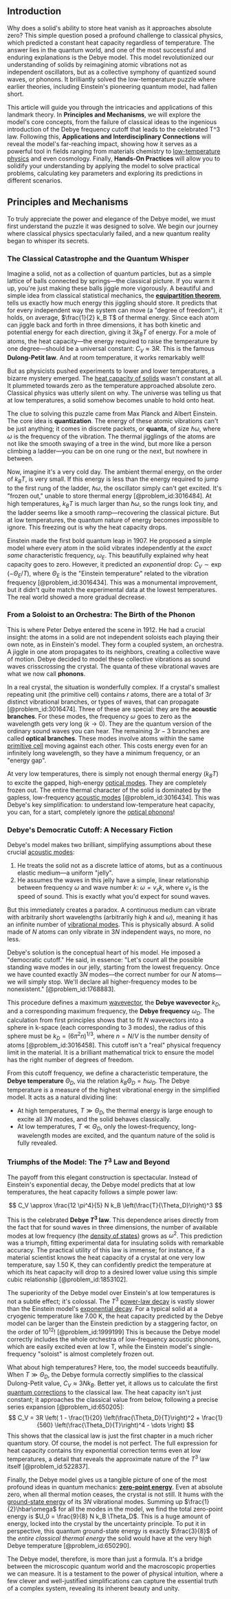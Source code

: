 ## Introduction
Why does a solid's ability to store heat vanish as it approaches absolute zero? This simple question posed a profound challenge to classical physics, which predicted a constant heat capacity regardless of temperature. The answer lies in the quantum world, and one of the most successful and enduring explanations is the Debye model. This model revolutionized our understanding of solids by reimagining atomic vibrations not as independent oscillators, but as a collective symphony of quantized sound waves, or phonons. It brilliantly solved the low-temperature puzzle where earlier theories, including Einstein's pioneering quantum model, had fallen short.

This article will guide you through the intricacies and applications of this landmark theory. In **Principles and Mechanisms**, we will explore the model's core concepts, from the failure of classical ideas to the ingenious introduction of the Debye frequency cutoff that leads to the celebrated T^3 law. Following this, **Applications and Interdisciplinary Connections** will reveal the model's far-reaching impact, showing how it serves as a powerful tool in fields ranging from materials chemistry to [low-temperature physics](@article_id:146123) and even cosmology. Finally, **Hands-On Practices** will allow you to solidify your understanding by applying the model to solve practical problems, calculating key parameters and exploring its predictions in different scenarios.

## Principles and Mechanisms

To truly appreciate the power and elegance of the Debye model, we must first understand the puzzle it was designed to solve. We begin our journey where classical physics spectacularly failed, and a new quantum reality began to whisper its secrets.

### The Classical Catastrophe and the Quantum Whisper

Imagine a solid, not as a collection of quantum particles, but as a simple lattice of balls connected by springs—the classical picture. If you warm it up, you're just making these balls jiggle more vigorously. A beautiful and simple idea from classical statistical mechanics, the **[equipartition theorem](@article_id:136478)**, tells us exactly how much energy this jiggling should store. It predicts that for every independent way the system can move (a "degree of freedom"), it holds, on average, $\frac{1}{2} k_B T$ of thermal energy. Since each atom can jiggle back and forth in three dimensions, it has both kinetic and potential energy for each direction, giving it $3k_B T$ of energy. For a mole of atoms, the heat capacity—the energy required to raise the temperature by one degree—should be a universal constant: $C_V \approx 3R$. This is the famous **Dulong-Petit law**. And at room temperature, it works remarkably well!

But as physicists pushed experiments to lower and lower temperatures, a bizarre mystery emerged. The [heat capacity of solids](@article_id:144443) wasn't constant at all. It plummeted towards zero as the temperature approached absolute zero. Classical physics was utterly silent on why. The universe was telling us that at low temperatures, a solid somehow becomes unable to hold onto heat.

The clue to solving this puzzle came from Max Planck and Albert Einstein. The core idea is **quantization**. The energy of these atomic vibrations can't be just anything; it comes in discrete packets, or **quanta**, of size $\hbar\omega$, where $\omega$ is the frequency of the vibration. The thermal jigglings of the atoms are not like the smooth swaying of a tree in the wind, but more like a person climbing a ladder—you can be on one rung or the next, but nowhere in between.

Now, imagine it's a very cold day. The ambient thermal energy, on the order of $k_B T$, is very small. If this energy is less than the energy required to jump to the first rung of the ladder, $\hbar\omega$, the oscillator simply can't get excited. It's "frozen out," unable to store thermal energy [@problem_id:3016484]. At high temperatures, $k_B T$ is much larger than $\hbar\omega$, so the rungs look tiny, and the ladder seems like a smooth ramp—recovering the classical picture. But at low temperatures, the quantum nature of energy becomes impossible to ignore. This freezing out is why the heat capacity drops.

Einstein made the first bold quantum leap in 1907. He proposed a simple model where every atom in the solid vibrates independently at the *exact same* characteristic frequency, $\omega_E$. This beautifully explained why heat capacity goes to zero. However, it predicted an *exponential* drop: $C_V \sim \exp(-\Theta_E/T)$, where $\Theta_E$ is the "Einstein temperature" related to the vibration frequency [@problem_id:3016434]. This was a monumental improvement, but it didn't quite match the experimental data at the lowest temperatures. The real world showed a more gradual decrease.

### From a Soloist to an Orchestra: The Birth of the Phonon

This is where Peter Debye entered the scene in 1912. He had a crucial insight: the atoms in a solid are not independent soloists each playing their own note, as in Einstein's model. They form a coupled system, an orchestra. A jiggle in one atom propagates to its neighbors, creating a collective wave of motion. Debye decided to model these collective vibrations as sound waves crisscrossing the crystal. The quanta of these vibrational waves are what we now call **phonons**.

In a real crystal, the situation is wonderfully complex. If a crystal's smallest repeating unit (the primitive cell) contains $r$ atoms, there are a total of $3r$ distinct vibrational branches, or types of waves, that can propagate [@problem_id:3016474]. Three of these are special: they are the **acoustic branches**. For these modes, the frequency $\omega$ goes to zero as the wavelength gets very long ($k \to 0$). They are the quantum version of the ordinary sound waves you can hear. The remaining $3r-3$ branches are called **optical branches**. These modes involve atoms within the same [primitive cell](@article_id:136003) moving against each other. This costs energy even for an infinitely long wavelength, so they have a minimum frequency, or an "energy gap".

At very low temperatures, there is simply not enough thermal energy ($k_B T$) to excite the gapped, high-energy [optical modes](@article_id:187549). They are completely frozen out. The entire thermal character of the solid is dominated by the gapless, low-frequency [acoustic modes](@article_id:263422) [@problem_id:3016434]. This was Debye's key simplification: to understand low-temperature heat capacity, you can, for a start, completely ignore the [optical phonons](@article_id:136499)!

### Debye's Democratic Cutoff: A Necessary Fiction

Debye's model makes two brilliant, simplifying assumptions about these crucial [acoustic modes](@article_id:263422):
1.  He treats the solid not as a discrete lattice of atoms, but as a continuous elastic medium—a uniform "jelly".
2.  He assumes the waves in this jelly have a simple, linear relationship between frequency $\omega$ and wave number $k$: $\omega = v_s k$, where $v_s$ is the speed of sound. This is exactly what you'd expect for sound waves.

But this immediately creates a paradox. A continuous medium can vibrate with arbitrarily short wavelengths (arbitrarily high $k$ and $\omega$), meaning it has an infinite number of [vibrational modes](@article_id:137394). This is physically absurd. A solid made of $N$ atoms can only vibrate in $3N$ independent ways, no more, no less.

Debye's solution is the conceptual heart of his model. He imposed a "democratic cutoff." He said, in essence: "Let's count all the possible standing wave modes in our jelly, starting from the lowest frequency. Once we have counted exactly $3N$ modes—the correct number for our $N$ atoms—we will simply stop. We'll declare all higher-frequency modes to be nonexistent." [@problem_id:1768883].

This procedure defines a maximum [wavevector](@article_id:178126), the **Debye wavevector** $k_D$, and a corresponding maximum frequency, the **Debye frequency** $\omega_D$. The calculation from first principles shows that to fit $N$ wavevectors into a sphere in k-space (each corresponding to 3 modes), the radius of this sphere must be $k_D = (6\pi^2 n)^{1/3}$, where $n=N/V$ is the number density of atoms [@problem_id:3016458]. This cutoff isn't a "real" physical frequency limit in the material. It is a brilliant mathematical trick to ensure the model has the right number of degrees of freedom.

From this cutoff frequency, we define a characteristic temperature, the **Debye temperature** $\Theta_D$, via the relation $k_B \Theta_D = \hbar \omega_D$. The Debye temperature is a measure of the highest vibrational energy in the simplified model. It acts as a natural dividing line:
-   At high temperatures, $T \gg \Theta_D$, the thermal energy is large enough to excite all $3N$ modes, and the solid behaves classically.
-   At low temperatures, $T \ll \Theta_D$, only the lowest-frequency, long-wavelength modes are excited, and the quantum nature of the solid is fully revealed.

### Triumphs of the Model: The $T^3$ Law and Beyond

The payoff from this elegant construction is spectacular. Instead of Einstein's exponential decay, the Debye model predicts that at low temperatures, the heat capacity follows a simple power law:

$$ C_V \approx \frac{12 \pi^4}{5} N k_B \left(\frac{T}{\Theta_D}\right)^3 $$

This is the celebrated **Debye $T^3$ law**. This dependence arises directly from the fact that for sound waves in three dimensions, the number of available modes at low frequency (the [density of states](@article_id:147400)) grows as $\omega^2$. This prediction was a triumph, fitting experimental data for insulating solids with remarkable accuracy. The practical utility of this law is immense; for instance, if a material scientist knows the heat capacity of a crystal at one very low temperature, say $1.50 \text{ K}$, they can confidently predict the temperature at which its heat capacity will drop to a desired lower value using this simple cubic relationship [@problem_id:1853102].

The superiority of the Debye model over Einstein's at low temperatures is not a subtle effect; it's colossal. The $T^3$ [power-law decay](@article_id:261733) is vastly slower than the Einstein model's [exponential decay](@article_id:136268). For a typical solid at a cryogenic temperature like $7.00 \text{ K}$, the heat capacity predicted by the Debye model can be larger than the Einstein prediction by a staggering factor, on the order of $10^{12}$! [@problem_id:1999199] This is because the Debye model correctly includes the whole orchestra of low-frequency acoustic phonons, which are easily excited even at low T, while the Einstein model's single-frequency "soloist" is almost completely frozen out.

What about high temperatures? Here, too, the model succeeds beautifully. When $T \gg \Theta_D$, the Debye formula correctly simplifies to the classical Dulong-Petit value, $C_V \approx 3Nk_B$. Better yet, it allows us to calculate the first [quantum corrections](@article_id:161639) to the classical law. The heat capacity isn't just constant; it approaches the classical value from below, following a precise series expansion [@problem_id:650205]:
$$ C_V = 3R \left( 1 - \frac{1}{20} \left(\frac{\Theta_D}{T}\right)^2 + \frac{1}{560} \left(\frac{\Theta_D}{T}\right)^4 - \dots \right) $$
This shows that the classical law is just the first chapter in a much richer quantum story. Of course, the model is not perfect. The full expression for heat capacity contains tiny exponential correction terms even at low temperatures, a detail that reveals the approximate nature of the $T^3$ law itself [@problem_id:522837].

Finally, the Debye model gives us a tangible picture of one of the most profound ideas in quantum mechanics: **[zero-point energy](@article_id:141682)**. Even at absolute zero, when all thermal motion ceases, the crystal is not still. It hums with the [ground-state energy](@article_id:263210) of its $3N$ vibrational modes. Summing up $\frac{1}{2}\hbar\omega$ for all the modes in the model, we find the total zero-point energy is $U_0 = \frac{9}{8} N k_B \Theta_D$. This is a huge amount of energy, locked into the crystal by the uncertainty principle. To put it in perspective, this quantum ground-state energy is exactly $\frac{3}{8}$ of the *entire classical thermal energy* the solid would have at the very high Debye temperature [@problem_id:650290].

The Debye model, therefore, is more than just a formula. It's a bridge between the microscopic quantum world and the macroscopic properties we can measure. It is a testament to the power of physical intuition, where a few clever and well-justified simplifications can capture the essential truth of a complex system, revealing its inherent beauty and unity.
